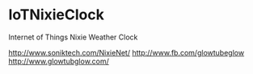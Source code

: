 # IoTNixieClock
Internet of Things Nixie Weather Clock 

http://www.soniktech.com/NixieNet/
http://www.fb.com/glowtubeglow
http://www.glowtubglow.com/

